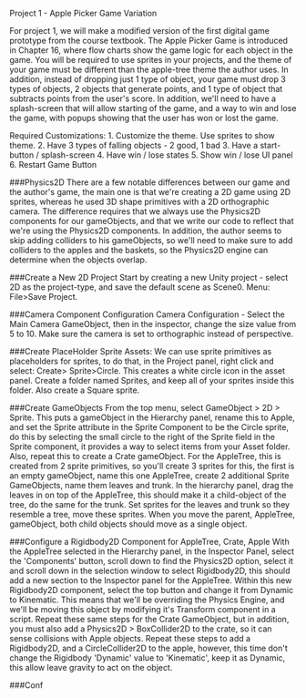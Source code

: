 Project 1 - Apple Picker Game Variation

For project 1, we will make a modified version of the first digital game prototype from the course textbook.  The Apple Picker Game is introduced in Chapter 16, where flow charts show the game logic for each object in the game. You will be required to use sprites in your projects, and the theme of your game must be different than the apple-tree theme the author uses.  In addition, instead of dropping just 1 type of object, your game must drop 3 types of objects, 2 objects that generate points, and 1 type of object that subtracts points from the user's score.  In addition, we'll need to have a splash-screen that will allow starting of the game, and a way to win and lose the game, with popups showing that the user has won or lost the game.

Required Customizations:
    1. Customize the theme. Use sprites to show theme.
    2. Have 3 types of falling objects - 2 good, 1 bad
    3. Have a start-button / splash-screen
    4. Have win / lose states 
    5. Show win / lose UI panel
    6. Restart Game Button

###Physics2D 
There are a few notable differences between our game and the author's game, the main one is that we're creating a 2D game using 2D sprites, whereas he used 3D shape primitives with a 2D orthographic camera.  The difference requires that we always use the Physics2D components for our gameObjects, and that we write our code to reflect that we're using the Physics2D components.  In addition, the author seems to skip adding colliders to his gameObjects, so we'll need to make sure to add colliders to the apples and the baskets, so the Physics2D engine can determine when the objects overlap.
 
 ###Create a New 2D Project
Start by creating a new Unity project - select 2D as the project-type, and save the default scene as Scene0.  Menu: File>Save Project.    

###Camera Component Configuration
 Camera Configuration - Select the Main Camera GameObject, then in the inspector, change the size value from 5 to 10.  Make sure the camera is set to orthographic instead of perspective.
 
###Create PlaceHolder Sprite Assets:
We can use sprite primitives as placeholders for sprites, to do that, in the Project panel, right click and select: Create> Sprite>Circle.  This creates a white circle icon in the asset panel.  Create a folder named Sprites, and keep all of your sprites inside this folder. Also create a Square sprite. 

 ###Create GameObjects
 From the top menu, select GameObject > 2D > Sprite.  This puts a gameObject in the Hierarchy panel, rename this to Apple, and set the Sprite attribute in the Sprite Component to be the Circle sprite, do this by selecting the small circle to the right of the Sprite field in the Sprite component, it provides a way to select items from your Asset folder. Also, repeat this to create a Crate gameObject.  For the AppleTree, this is created from 2 sprite primitives, so you'll create 3 sprites for this, the first is an empty gameObject, name this one AppleTree, create 2 additional Sprite GameObjects, name them leaves and trunk. In the hierarchy panel, drag the leaves in  on top of the AppleTree, this should make it a child-object of the tree, do the same for the trunk.  Set sprites for the leaves and trunk so they resemble a tree, move these sprites.  When you move the parent, AppleTree, gameObject, both child objects should move as a single object.   
 
###Configure a Rigidbody2D Component for AppleTree, Crate, Apple
With the AppleTree selected in the Hierarchy panel, in the Inspector Panel, select the 'Components' button, scroll down to find the Physics2D option, select it and scroll down in the selection window to select Rigidbody2D, this should add a new section to the Inspector panel for the AppleTree. Within this new Rigidbody2D component, select the top button and change it from Dynamic to Kinematic. This means that we'll be overriding the Physics Engine, and we'll be moving this object by modifying it's Transform component in a script. Repeat these same steps for the Crate GameObject, but in addition, you must also add a Physics2D > BoxCollider2D to the crate, so it can sense collisions with Apple objects.  Repeat these steps to add a Rigidbody2D, and a CircleCollider2D to the apple, however, this time don't change the Rigidbody 'Dynamic' value to 'Kinematic', keep it as Dynamic, this allow leave gravity to act on the object.  

###Conf

